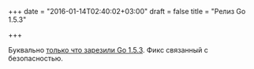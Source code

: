 +++
date = "2016-01-14T02:40:02+03:00"
draft = false
title = "Релиз Go 1.5.3"

+++

<p>Буквально <a href="https://groups.google.com/forum/#!topic/golang-nuts/MEATuOi_ei4">только что зарезили Go 1.5.3</a>. Фикс связанный с безопасностью.</p>

